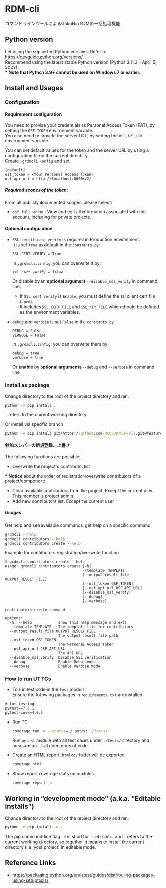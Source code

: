 # RDM-cli
コマンドラインツールによるGakuNin RDMの一括処理機能

## Python version
Let using the supported Python versions. Refer to https://devguide.python.org/versions/  
Recommend using the latest stable Python version (Python 3.11.3 - April 5, 2023).  
**\* Note that Python 3.9+ cannot be used on Windows 7 or earlier.**

## Install and Usages

### Configuration

#### Requirement configuration
You need to provide your credentials as Personal Access Token (PAT),
by setting the `OSF_TOKEN` environment variable.  
You also need to provide the server URL, by setting the `OSF_API_URL` environment variable.

You can set default values for the token and the server URL
by using a configuration file in the current directory.  
Create `.grdmcli.config` and set
```text
[default]
osf_token = <Your Personal Access Token>
osf_api_url = http://localhost:8000/v2/
```

##### Required scopes of the token:
From all publicly documented scopes, please select:  
- `osf.full_write` : View and edit all information associated with this account, including for private projects.

#### Optional configuration
- `SSL certificate verify` is required in Production environment.  
  It is set `True` as default in the `constants.py`  
  ```
  SSL_CERT_VERIFY = True
  ```
  In `.grdmcli.config`, you can overwrite it by:
  ```
  ssl_cert_verify = false
  ```
  Or disable by an **optional argument** `--disable_ssl_verify` in command line.  

  - If `SSL cert verify` is `Enable`, you must define the ssl client cert file (`.pem`).  
    It includes `SSL_CERT_FILE` and `SSL_KEY_FILE` which should be defined as the environment variables.

- `debug` and `verbose` is set `False` in the `constants.py`  
  ```
  DEBUG = False
  VERBOSE = False
  ```
  In `.grdmcli.config`, you can overwrite them by:
  ```
  debug = true
  verbose = true
  ```
  Or **enable** by **optional arguments** `--debug` and `--verbose` in command line

### Install as package
Change directory to the root of the project directory and run:
```cmd
python -m pip install .
```
`.` refers to the current working directory

Or install via specific branch
```cmd
python -m pip install git+https://github.com/RCOSDP/RDM-cli.git@feature/202303-cli/.2.cli_add_member
```

#### 参加メンバーの新規登録、上書き
The following functions are possible:
- Overwrite the project's contributor list

**\* Notice** about the order of registration/overwrite contributors of a project/component:
- Clear available contributors from the project. Except the current user. This member is project admin.
- Add new contributors list. Except the current user

##### Usages
Get help and see available commands, get help on a specific command
```cmd
grdmcli --help
grdmcli contributors --help
grdmcli contributors create --help
```

Example for contributors registration/overwrite function 
```text
$ grdmcli contributors create --help
usage: grdmcli contributors create [-h]
                                   --template TEMPLATE
                                   [--output_result_file OUTPUT_RESULT_FILE]
                                   [--osf_token OSF_TOKEN]
                                   [--osf_api_url OSF_API_URL]
                                   [--disable_ssl_verify]
                                   [--debug]
                                   [--verbose]

contributors create command

options:
  -h, --help            show this help message and exit
  --template TEMPLATE   The template file for contributors
  --output_result_file OUTPUT_RESULT_FILE
                        The output result file path
  --osf_token OSF_TOKEN
                        The Personal Access Token
  --osf_api_url OSF_API_URL
                        The API URL
  --disable_ssl_verify  Disable SSL verification
  --debug               Enable Debug mode
  --verbose             Enable Verbose mode
```

### How to run UT TCs
- To run test code in the `test` module,  
Ensure the following packages in `requirements.txt` are installed:
```
# for testing
pytest==7.3.1
pytest-cov==4.0.0
```

- Run TC
  ```cmd
  coverage run -m --source=./ pytest ./tests/
  ```
  Run `pytest` module with all test cases under `./tests/` directory and measure on `./` all directories of code

- Create an HTML report, `htmlcov` folder will be exported
  ```cmd
  coverage html
  ```

- Show report coverage stats on modules.
  ```cmd
  coverage report -m
  ```

## Working in “development mode” (a.k.a. “Editable Installs”)
Change directory to the root of the project directory and run:
```cmd
python -m pip install -e .
```
The pip command-line flag `-e` is short for `--editable`, 
and `.` refers to the current working directory,
so together, it means to install the current directory (i.e. your project) in editable mode.

## Reference Links
- https://packaging.python.org/en/latest/guides/distributing-packages-using-setuptools/
